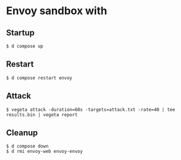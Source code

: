 # Envoy sandbox with

## Startup

```shell
$ d compose up
```

## Restart

```shell
$ d compose restart envoy
```

## Attack

```shell
$ vegeta attack -duration=60s -targets=attack.txt -rate=40 | tee results.bin | vegeta report
```

## Cleanup

```shell
$ d compose down
$ d rmi envoy-web envoy-envoy
```
